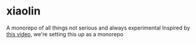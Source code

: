 # xiaolin
A monorepo of all things not serious and always experimental
Inspired by [this video](https://www.youtube.com/watch?v=9iU_IE6vnJ8&t=408s), we're setting this up as a monorepo

